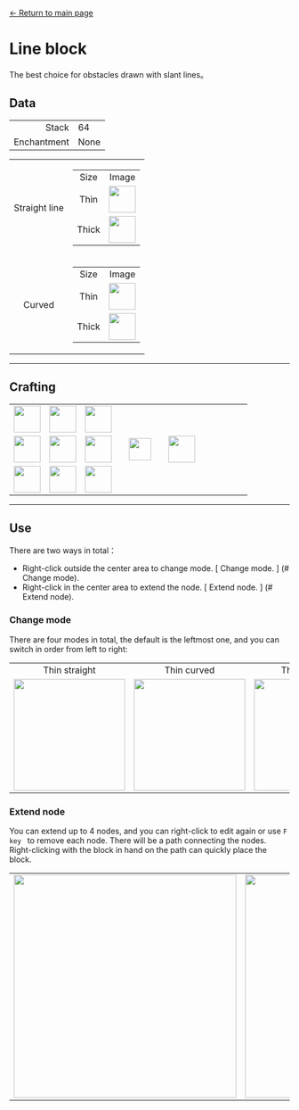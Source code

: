 [← Return to main page](../)
# Line block
The best choice for obstacles drawn with slant lines。

## Data
<table>
    <tr><td align="end">Stack</td><td>64</td></tr>
    <tr><td align="end">Enchantment</td><td>None</td></tr>
</table>
<table>
    <tr>
        <td align="center">Straight line</td>
        <td>
            <table>
                <tr><td align="center">Size</td><td align="center">Image</td></tr>
                <tr><td align="center">Thin</td><td><img src="https://i.imgur.com/hhI9h1R.png" height="48"/></td></tr>
                <tr><td align="center">Thick</td><td><img src="https://i.imgur.com/SJBTnkG.png" height="48"/></td></tr>
            </table>
        </td>
    </tr>
    <tr>
        <td align="center">Curved</td>
        <td>
            <table>
                <tr><td align="center">Size</td><td align="center">Image</td></tr>
                <tr><td align="center">Thin</td><td><img src="https://i.imgur.com/d3Qzrtq.png" height="48"/></td></tr>
                <tr><td align="center">Thick</td><td><img src="https://i.imgur.com/PiWyIRO.png" height="48"/></td></tr>
            </table>
        </td>
    </tr>
</table>

---

## Crafting
<table>
    <tr><td><img src="https://i.imgur.com/FzeH8zW.png" width="48"/></td><td><img src="https://i.imgur.com/GkMJMSS.png" width="48"/></td><td><img src="https://i.imgur.com/FzeH8zW.png" width="48"/></td><td colspan="3"></td></tr>
    <tr><td><img src="https://i.imgur.com/GkMJMSS.png" width="48"/></td><td><img src="https://i.imgur.com/hhnlgTn.png" width="48"/></td><td><img src="https://i.imgur.com/GkMJMSS.png" width="48"/></td><td width="70" align="center"><img src="https://i.imgur.com/VE0KqIE.png" width="40"/></td><td><img src="https://i.imgur.com/hhI9h1R.png" width="48"/></td><td width="70"></td></tr>
    <tr><td><img src="https://i.imgur.com/FzeH8zW.png" width="48"/></td><td><img src="https://i.imgur.com/GkMJMSS.png" width="48"/></td><td><img src="https://i.imgur.com/FzeH8zW.png" width="48"/></td><td colspan="3"></td></tr>
</table>

---

## Use
There are two ways in total：
- Right-click outside the center area to change mode. [ Change mode. ] (# Change mode).
- Right-click in the center area to extend the node. [ Extend node. ] (# Extend node).

### Change mode
There are four modes in total, the default is the leftmost one, and you can switch in order from left to right:
<table>
    <tr>
        <td align="center">Thin straight</td>
        <td align="center">Thin curved</td>
        <td align="center">Thick straight</td>
        <td align="center">Thick curved</td>
    </tr>
    <tr>
        <td><img src="https://i.imgur.com/nZBnJ5V.png" width="200"/></td>
        <td><img src="https://i.imgur.com/vY8uPDN.png" width="200"/></td>
        <td><img src="https://i.imgur.com/e39eLW7.png" width="200"/></td>
        <td><img src="https://i.imgur.com/tHV19LF.png" width="200"/></td>
    </tr>
</table>

### Extend node
You can extend up to 4 nodes, and you can right-click to edit again or use `F key ` to remove each node.
There will be a path connecting the nodes. Right-clicking with the block in hand on the path can quickly place the block.
<table>
    <tr><td><img src="https://i.imgur.com/tHV19LF.png" width="400"/><td><img src="https://i.imgur.com/IT7G4E9.png" width="400"/></td></tr>
</table>
